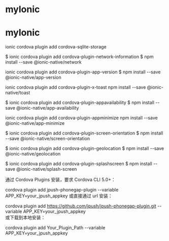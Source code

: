 # myIonic
# myIonic

ionic cordova plugin add cordova-sqlite-storage

$ ionic cordova plugin add cordova-plugin-network-information
$ npm install --save @ionic-native/network

 ionic cordova plugin add cordova-plugin-app-version
$ npm install --save @ionic-native/app-version

ionic cordova plugin add cordova-plugin-x-toast
npm install --save @ionic-native/toast

$ ionic cordova plugin add cordova-plugin-appavailability
$ npm install --save @ionic-native/app-availability

ionic cordova plugin add cordova-plugin-appminimize
npm install --save @ionic-native/app-minimize

$ ionic cordova plugin add cordova-plugin-screen-orientation
$ npm install --save @ionic-native/screen-orientation

$ ionic cordova plugin add cordova-plugin-geolocation
$ npm install --save @ionic-native/geolocation

$ ionic cordova plugin add cordova-plugin-splashscreen
$ npm install --save @ionic-native/splash-screen

通过 Cordova Plugins 安装，要求 Cordova CLI 5.0+：

 cordova plugin add jpush-phonegap-plugin --variable APP_KEY=your_jpush_appkey
或直接通过 url 安装：

 cordova plugin add https://github.com/jpush/jpush-phonegap-plugin.git --variable APP_KEY=your_jpush_appkey  
或下载到本地安装：

 cordova plugin add Your_Plugin_Path  --variable APP_KEY=your_jpush_appkey
